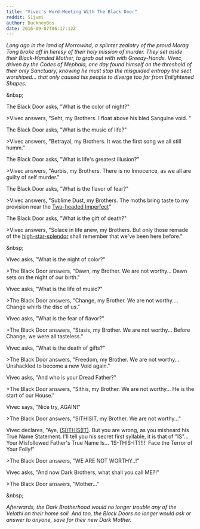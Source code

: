 ```yaml
---
title: "Vivec's Word-Meeting With The Black Door"
reddit: 51jvmi
author: BuckneyBos
date: 2016-09-07T06:17:12Z
---
```


*Long ago in the land of Morrowind, a splinter zealotry of the proud Morag Tong broke off in heresy of their holy mission of murder. They set aside their Black-Handed Mother, to grab out with with Greedy-Hands. Vivec, driven by the Codes of Mephala, one day found himself on the threshold of their only Sanctuary, knowing he must stop the misguided entropy the sect worshiped... that only caused his people to diverge too far from Enlightened Shapes.*

&amp;nbsp;

The Black Door asks, "What is the color of night?"


&gt;Vivec answers, "Seht, my Brothers. I float above his bled Sanguine void. "

 
The Black Door asks, "What is the music of life?" 


&gt;Vivec answers, "Betrayal, my Brothers. It was the first song we all still humm."


The Black Door asks, "What is life's greatest illusion?"


&gt;Vivec answers,  "Aurbis, my Brothers. There is no Innocence, as we all are guilty of self murder."


The Black Door asks, "What is the flavor of fear?" 


&gt;Vivec answers, "Sublime Dust, my Brothers. The moths bring taste to my provision near the [Two-headed Imperfect](http://www.uesp.net/wiki/Morrowind:The_36_Lessons_of_Vivec#Sermon_Nineteen)"


The Black Door asks, "What is the gift of death?"


&gt;Vivec answers, "Solace in life anew, my Brothers. But only those remade of the [high-star-splendor](https://www.imperial-library.info/content/more-psijic-endeavor) shall remember that we've been here before."

&amp;nbsp;

Vivec asks, "What is the night of color?"


&gt;The Black Door answers, "Dawn, my Brother. We are not worthy... Dawn sets on the night of our birth."


Vivec asks, "What is the life of music?"


&gt;The Black Door answers, "Change, my Brother. We are not worthy.... Change whirls the disc of us."


Vivec asks, "What is the fear of flavor?"


&gt;The Black Door answers, "Stasis, my Brother. We are not worthy... Before Change, we were all tasteless."


Vivec asks, "What is the death of gifts?"


&gt;The Black Door answers, "Freedom, my Brother. We are not worthy... Unshackled to become a new Void again."


Vivec asks, "And who is your Dread Father?"


&gt;The Black Door answers, "Sithis, my Brother. We are not worthy... He is the start of our House."


Vivec says, "Nice try, AGAIN!"


&gt;The Black Door answers, "SITHISIT, my Brother. We are not worthy..."


Vivec declares, "Aye, [(SI)THIS(IT)](http://www.uesp.net/wiki/Lore:36_Lessons_of_Vivec,_Sermon_10). But you are wrong, as you misheard his True Name Statement. I'll tell you his secret first syllable, it is that of "IS"... Your Misfollowed Father's True Name Is... 'IS-THIS-IT?!!!' Face the Terror of Your Folly!"


&gt;The Black Door answers, "WE ARE NOT WORTHY..!"


Vivec asks, "And now Dark Brothers, what shall you call ME?!"


&gt;The Black Door answers, "Mother..."

&amp;nbsp;

*Afterwards, the Dark Brotherhood would no longer trouble any of the Velothi on their home soil. And too, the Black Doors no longer would ask or answer to anyone, save for their new Dark Mother.*
